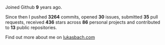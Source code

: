 Joined Github **9** years ago.

Since then I pushed **3264** commits, opened **30** issues, submitted **35** pull requests, received **436** stars across **86** personal projects and contributed to **13** public repositories.

Find out more about me on [lukasbach.com](https://lukasbach.com)
